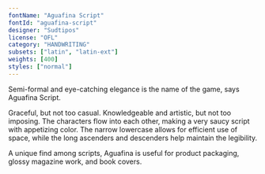 ```yaml
---
fontName: "Aguafina Script"
fontId: "aguafina-script"
designer: "Sudtipos"
license: "OFL"
category: "HANDWRITING"
subsets: ["latin", "latin-ext"]
weights: [400]
styles: ["normal"]
---
```


<p>Semi-formal and eye-catching elegance is the name of the game, says Aguafina Script.</p> <p>Graceful, but not too casual. Knowledgeable and artistic, but not too imposing. The characters flow into each other, making a very saucy script with appetizing color. The narrow lowercase allows for efficient use of space, while the long ascenders and descenders help maintain the legibility.</p> <p>A unique find among scripts, Aguafina is useful for product packaging, glossy magazine work, and book covers.</p>

